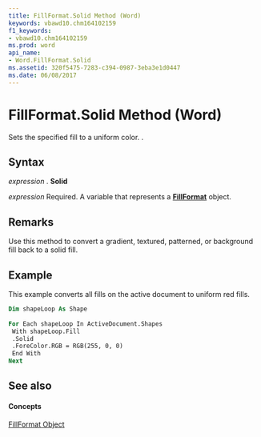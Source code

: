 ```yaml
---
title: FillFormat.Solid Method (Word)
keywords: vbawd10.chm164102159
f1_keywords:
- vbawd10.chm164102159
ms.prod: word
api_name:
- Word.FillFormat.Solid
ms.assetid: 320f5475-7283-c394-0987-3eba3e1d0447
ms.date: 06/08/2017
---
```



# FillFormat.Solid Method (Word)

Sets the specified fill to a uniform color. .


## Syntax

 _expression_ . **Solid**

 _expression_ Required. A variable that represents a **[FillFormat](fillformat-object-word.md)** object.


## Remarks

Use this method to convert a gradient, textured, patterned, or background fill back to a solid fill.


## Example

This example converts all fills on the active document to uniform red fills.


```vb
Dim shapeLoop As Shape 
 
For Each shapeLoop In ActiveDocument.Shapes 
 With shapeLoop.Fill 
 .Solid 
 .ForeColor.RGB = RGB(255, 0, 0) 
 End With 
Next
```


## See also


#### Concepts


[FillFormat Object](fillformat-object-word.md)

